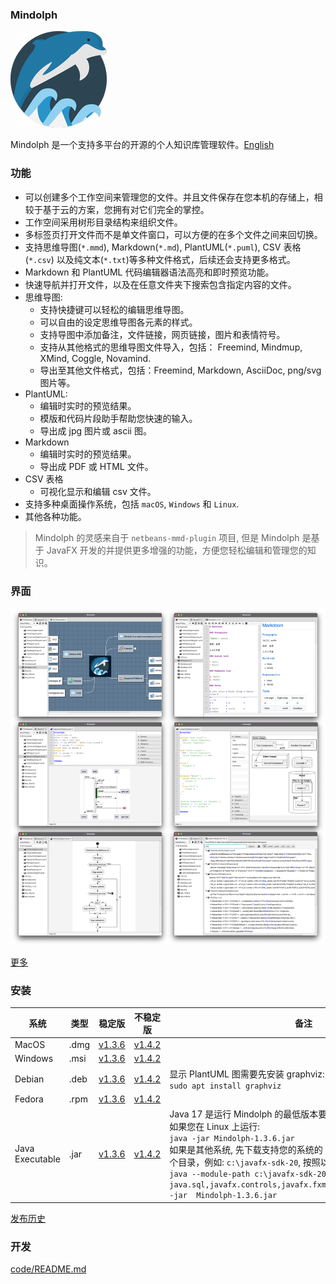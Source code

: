 ### Mindolph

![](../DemoWorkspace/app_30.png)

Mindolph 是一个支持多平台的开源的个人知识库管理软件。[English](../README.md)


### 功能
* 可以创建多个工作空间来管理您的文件。并且文件保存在您本机的存储上，相较于基于云的方案，您拥有对它们完全的掌控。
* 工作空间采用树形目录结构来组织文件。
* 多标签页打开文件而不是单文件窗口，可以方便的在多个文件之间来回切换。
* 支持思维导图(`*.mmd`), Markdown(`*.md`), PlantUML(`*.puml`), CSV 表格(`*.csv`) 以及纯文本(`*.txt`)等多种文件格式，后续还会支持更多格式。
* Markdown 和 PlantUML 代码编辑器语法高亮和即时预览功能。  
* 快速导航并打开文件，以及在任意文件夹下搜索包含指定内容的文件。  
* 思维导图:
	* 支持快捷键可以轻松的编辑思维导图。
	* 可以自由的设定思维导图各元素的样式。
	* 支持导图中添加备注，文件链接，网页链接，图片和表情符号。
	* 支持从其他格式的思维导图文件导入，包括： Freemind, Mindmup, XMind, Coggle, Novamind.
	* 导出至其他文件格式，包括：Freemind, Markdown, AsciiDoc, png/svg 图片等。
* PlantUML:
	* 编辑时实时的预览结果。
	* 模版和代码片段助手帮助您快速的输入。
	* 导出成 jpg 图片或 ascii 图。
* Markdown
	* 编辑时实时的预览结果。
	* 导出成 PDF 或 HTML 文件。
* CSV 表格
	* 可视化显示和编辑 csv 文件。
* 支持多种桌面操作系统，包括 `macOS`, `Windows` 和 `Linux`.
* 其他各种功能。

> Mindolph 的灵感来自于 `netbeans-mmd-plugin` 项目, 但是 Mindolph 是基于 JavaFX 开发的并提供更多增强的功能，方便您轻松编辑和管理您的知识。


### 界面
![](main.png)

[更多](screenshots.md)


### 安装

|系统|类型|稳定版|不稳定版|备注|
|----|----|----|----|----|
|MacOS|.dmg|[v1.3.6](https://github.com/mindolph/Mindolph/releases/download/v1.3.6/Mindolph-1.3.6.dmg)|[v1.4.2](https://github.com/mindolph/Mindolph/releases/download/v1.4.2/Mindolph-1.4.2.dmg)| |
|Windows|.msi|[v1.3.6](https://github.com/mindolph/Mindolph/releases/download/v1.3.6/Mindolph-1.3.6.dmg)|[v1.4.2](https://github.com/mindolph/Mindolph/releases/download/v1.4.2/Mindolph-1.4.2.msi)| |
|Debian|.deb|[v1.3.6](https://github.com/mindolph/Mindolph/releases/download/v1.3.6/Mindolph-1.3.6.deb)|[v1.4.2](https://github.com/mindolph/Mindolph/releases/download/v1.4.2/Mindolph-1.4.2.deb)|	显示 PlantUML 图需要先安装 graphviz:  </br>  `sudo apt install graphviz`|
|Fedora|.rpm|[v1.3.6](https://github.com/mindolph/Mindolph/releases/download/v1.3.6/Mindolph-1.3.6.rpm)|[v1.4.2](https://github.com/mindolph/Mindolph/releases/download/v1.4.2/Mindolph-1.4.2.rpm)| |
|Java Executable|.jar|[v1.3.6](https://github.com/mindolph/Mindolph/releases/download/v1.3.6/Mindolph-1.3.6.jar)|[v1.4.2](https://github.com/mindolph/Mindolph/releases/download/v1.4.2/Mindolph-1.4.2.jar)| Java 17 是运行 Mindolph 的最低版本要求.   	</br> 如果您在 Linux 上运行:   </br> `java -jar Mindolph-1.3.6.jar`  </br> 如果是其他系统, 先下载支持您的系统的 JavaFX SDK 并解压缩到某个目录，例如: `c:\javafx-sdk-20`, 按照以下方式运行:     </br>`java --module-path c:\javafx-sdk-20\lib --add-modules java.sql,javafx.controls,javafx.fxml,javafx.swing,javafx.web -jar  Mindolph-1.3.6.jar` |



[发布历史](release_notes.md)


### 开发

[code/README.md](../code/README.md)
